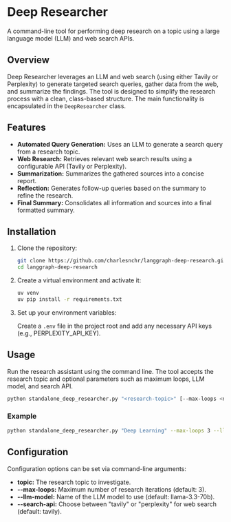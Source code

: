 # Deep Researcher

A command-line tool for performing deep research on a topic using a large language model (LLM) and web search APIs.

## Overview

Deep Researcher leverages an LLM and web search (using either Tavily or Perplexity) to generate targeted search queries, gather data from the web, and summarize the findings. The tool is designed to simplify the research process with a clean, class-based structure. The main functionality is encapsulated in the `DeepResearcher` class.

## Features

- **Automated Query Generation:** Uses an LLM to generate a search query from a research topic.
- **Web Research:** Retrieves relevant web search results using a configurable API (Tavily or Perplexity).
- **Summarization:** Summarizes the gathered sources into a concise report.
- **Reflection:** Generates follow-up queries based on the summary to refine the research.
- **Final Summary:** Consolidates all information and sources into a final formatted summary.

## Installation

1. Clone the repository:

   ```bash
   git clone https://github.com/charlesnchr/langgraph-deep-research.git
   cd langgraph-deep-research
   ```

2. Create a virtual environment and activate it:

   ```bash
   uv venv
   uv pip install -r requirements.txt
   ```

3. Set up your environment variables:

   Create a `.env` file in the project root and add any necessary API keys (e.g., PERPLEXITY_API_KEY).

## Usage

Run the research assistant using the command line. The tool accepts the research topic and optional parameters such as maximum loops, LLM model, and search API.

```bash
python standalone_deep_researcher.py "<research-topic>" [--max-loops <number>] [--llm-model <model-name>] [--search-api <tavily|perplexity>]
```

### Example

```bash
python standalone_deep_researcher.py "Deep Learning" --max-loops 3 --llm-model "llama-3.3-70b" --search-api tavily
```

## Configuration

Configuration options can be set via command-line arguments:

- **topic:** The research topic to investigate.
- **--max-loops:** Maximum number of research iterations (default: 3).
- **--llm-model:** Name of the LLM model to use (default: llama-3.3-70b).
- **--search-api:** Choose between "tavily" or "perplexity" for web search (default: tavily).
